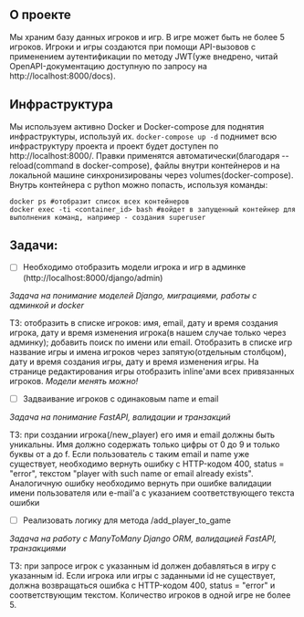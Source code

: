 ## О проекте
Мы храним базу данных игроков и игр. В игре может быть не более 5 игроков. Игроки и игры создаются при помощи API-вызовов с применением аутентификации по методу JWT(уже внедрено, читай OpenAPI-документацию доступную по запросу на http://localhost:8000/docs). 

## Инфраструктура
Мы используем активно Docker и Docker-compose для поднятия инфраструктуры, используй их.
`docker-compose up -d` поднимет всю инфраструктуру проекта и проект будет доступен по http://localhost:8000/. Правки применятся автоматически(благодаря --reload(command в docker-compose), файлы внутри контейнеров и на локальной машине синхронизированы через volumes(docker-compose).
Внутрь контейнера с python можно попасть, используя команды:
```
docker ps #отобразит список всех контейнеров
docker exec -ti <container_id> bash #войдет в запущенный контейнер для выполнения команд, например - создания superuser
````

## Задачи:

- [ ] Необходимо отобразить модели игрока и игр в админке (http://localhost:8000/django/admin)

*Задача на понимание моделей Django, миграциями, работы с админкой и docker*

ТЗ: отобразить в списке игроков: имя, email, дату и время создания игрока, дату и время изменения игрока(в нашем случае только через админку); добавить поиск по имени или email. Отобразить в списке игр название игры и имена игроков через запятую(отдельным столбцом), дату и время создания игры, дату и время изменения игры. На странице редактирования игры отобразить inline'ами всех привязанных игроков.
*Модели менять можно!*

- [ ] Задваивание игроков с одинаковым name и email

*Задача на понимание FastAPI, валидации и транзакций*

ТЗ: при создании игрока(/new_player) его имя и email должны быть уникальны. Имя должно содержать только цифры от 0 до 9 и только буквы от a до f.
Если пользователь с таким email и name уже существует, необходимо вернуть ошибку с HTTP-кодом 400, status = "error", текстом "player with such name or email already exists". Аналогичную ошибку необходимо вернуть при ошибке валидации имени пользователя или e-mail'а с указанием соответствующего текста ошибки

- [ ] Реализовать логику для метода /add_player_to_game

*Задача на работу с ManyToMany Django ORM, валидацией FastAPI, транзакциями*

ТЗ: при запросе игрок с указанным id должен добавляться в игру с указанным id. Если игрока или игры с заданными id не существует, должна возвращаться ошибка с HTTP-кодом 400, status = "error" и соответствующим текстом. Количество игроков в одной игре не более 5.

